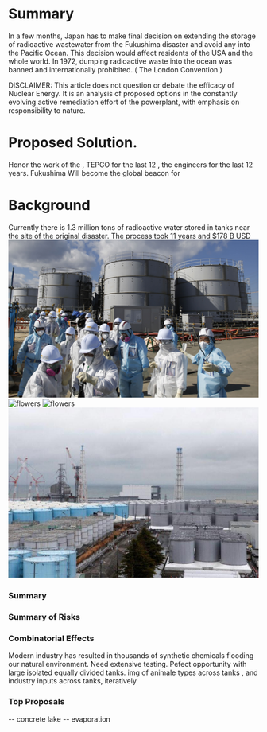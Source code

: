
# Summary
In a few months, Japan has to make final decision on extending the storage of radioactive wastewater from the Fukushima disaster and avoid any into the Pacific Ocean.
This decision would affect residents of the USA and the whole world. In 1972, dumping radioactive waste into the ocean was banned and internationally prohibited. ( The London Convention )

DISCLAIMER: This article does not question or debate the efficacy of Nuclear Energy. It is an analysis of proposed options in the constantly evolving active remediation effort of the powerplant, with emphasis on responsibility to nature.  

# Proposed Solution. 
Honor the work of the ,  TEPCO for the last 12  , the engineers for the last 12 years.  Fukushima Will become the global beacon for 

# Background
Currently there is 1.3 million tons of radioactive water stored in tanks near the site of the original disaster. The process took 11 years and $178 B USD 
![flowers](docs/assets/img/flowers.jpg)
![flowers](docs/assets/img/simulation.jpg)
![flowers](docs/assets/img/watertanks.jpg)
![flowers](docs/assets/img/watertanks2.jpg)
### Summary 





### Summary of Risks


### Combinatorial Effects
Modern industry has resulted in thousands of synthetic chemicals flooding our natural environment.  Need extensive testing. Pefect opportunity with large isolated equally divided tanks. 
img of animale types across tanks , and industry inputs across tanks, iteratively


### Top Proposals 
-- concrete lake
-- evaporation
